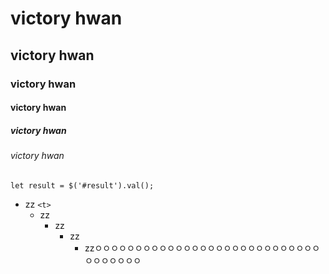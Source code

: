 # victory hwan
## victory hwan
### victory hwan
#### victory hwan
##### victory hwan
###### victory hwan


```
let result = $('#result').val();
```

* zz `<t>`
    * zz
        * zz
            * zz
                * zzㅇㅇㅇㅇㅇㅇㅇㅇㅇㅇㅇㅇㅇㅇㅇㅇㅇㅇㅇㅇㅇㅇㅇㅇㅇㅇㅇㅇㅇㅇㅇㅇㅇㅇㅇ